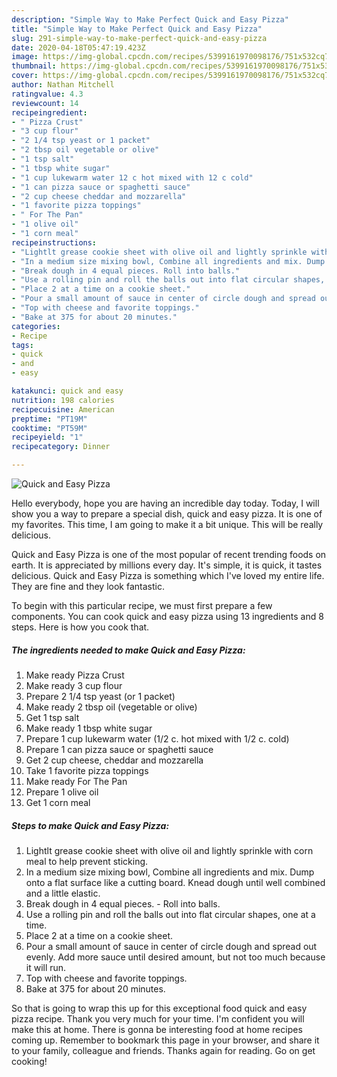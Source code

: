 ```yaml
---
description: "Simple Way to Make Perfect Quick and Easy Pizza"
title: "Simple Way to Make Perfect Quick and Easy Pizza"
slug: 291-simple-way-to-make-perfect-quick-and-easy-pizza
date: 2020-04-18T05:47:19.423Z
image: https://img-global.cpcdn.com/recipes/5399161970098176/751x532cq70/quick-and-easy-pizza-recipe-main-photo.jpg
thumbnail: https://img-global.cpcdn.com/recipes/5399161970098176/751x532cq70/quick-and-easy-pizza-recipe-main-photo.jpg
cover: https://img-global.cpcdn.com/recipes/5399161970098176/751x532cq70/quick-and-easy-pizza-recipe-main-photo.jpg
author: Nathan Mitchell
ratingvalue: 4.3
reviewcount: 14
recipeingredient:
- " Pizza Crust"
- "3 cup flour"
- "2 1/4 tsp yeast or 1 packet"
- "2 tbsp oil vegetable or olive"
- "1 tsp salt"
- "1 tbsp white sugar"
- "1 cup lukewarm water 12 c hot mixed with 12 c cold"
- "1 can pizza sauce or spaghetti sauce"
- "2 cup cheese cheddar and mozzarella"
- "1 favorite pizza toppings"
- " For The Pan"
- "1 olive oil"
- "1 corn meal"
recipeinstructions:
- "Lightlt grease cookie sheet with olive oil and lightly sprinkle with corn meal to help prevent sticking."
- "In a medium size mixing bowl, Combine all ingredients and mix. Dump onto a flat surface like a cutting board. Knead dough until well combined and a little elastic."
- "Break dough in 4 equal pieces. Roll into balls."
- "Use a rolling pin and roll the balls out into flat circular shapes, one at a time."
- "Place 2 at a time on a cookie sheet."
- "Pour a small amount of sauce in center of circle dough and spread out evenly. Add more sauce until desired amount, but not too much because it will run."
- "Top with cheese and favorite toppings."
- "Bake at 375 for about 20 minutes."
categories:
- Recipe
tags:
- quick
- and
- easy

katakunci: quick and easy 
nutrition: 198 calories
recipecuisine: American
preptime: "PT19M"
cooktime: "PT59M"
recipeyield: "1"
recipecategory: Dinner

---
```



![Quick and Easy Pizza](https://img-global.cpcdn.com/recipes/5399161970098176/751x532cq70/quick-and-easy-pizza-recipe-main-photo.jpg)

Hello everybody, hope you are having an incredible day today. Today, I will show you a way to prepare a special dish, quick and easy pizza. It is one of my favorites. This time, I am going to make it a bit unique. This will be really delicious.



Quick and Easy Pizza is one of the most popular of recent trending foods on earth. It is appreciated by millions every day. It's simple, it is quick, it tastes delicious. Quick and Easy Pizza is something which I've loved my entire life. They are fine and they look fantastic.


To begin with this particular recipe, we must first prepare a few components. You can cook quick and easy pizza using 13 ingredients and 8 steps. Here is how you cook that.

<!--inarticleads1-->

##### The ingredients needed to make Quick and Easy Pizza:

1. Make ready  Pizza Crust
1. Make ready 3 cup flour
1. Prepare 2 1/4 tsp yeast (or 1 packet)
1. Make ready 2 tbsp oil (vegetable or olive)
1. Get 1 tsp salt
1. Make ready 1 tbsp white sugar
1. Prepare 1 cup lukewarm water (1/2 c. hot mixed with 1/2 c. cold)
1. Prepare 1 can pizza sauce or spaghetti sauce
1. Get 2 cup cheese, cheddar and mozzarella
1. Take 1 favorite pizza toppings
1. Make ready  For The Pan
1. Prepare 1 olive oil
1. Get 1 corn meal




<!--inarticleads2-->

##### Steps to make Quick and Easy Pizza:

1. Lightlt grease cookie sheet with olive oil and lightly sprinkle with corn meal to help prevent sticking.
1. In a medium size mixing bowl, Combine all ingredients and mix. Dump onto a flat surface like a cutting board. Knead dough until well combined and a little elastic.
1. Break dough in 4 equal pieces. - Roll into balls.
1. Use a rolling pin and roll the balls out into flat circular shapes, one at a time.
1. Place 2 at a time on a cookie sheet.
1. Pour a small amount of sauce in center of circle dough and spread out evenly. Add more sauce until desired amount, but not too much because it will run.
1. Top with cheese and favorite toppings.
1. Bake at 375 for about 20 minutes.




So that is going to wrap this up for this exceptional food quick and easy pizza recipe. Thank you very much for your time. I'm confident you will make this at home. There is gonna be interesting food at home recipes coming up. Remember to bookmark this page in your browser, and share it to your family, colleague and friends. Thanks again for reading. Go on get cooking!
